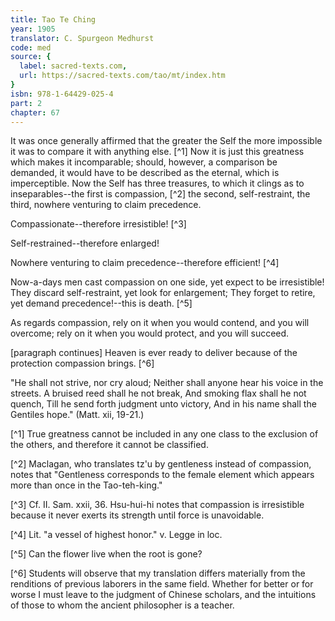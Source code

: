 ```yaml
---
title: Tao Te Ching
year: 1905
translator: C. Spurgeon Medhurst
code: med
source: {
  label: sacred-texts.com,
  url: https://sacred-texts.com/tao/mt/index.htm
}
isbn: 978-1-64429-025-4
part: 2
chapter: 67
---
```

It was once generally affirmed that the greater the Self the more impossible it was to compare it with anything else. [^1] Now it is just this greatness which makes it incomparable; should, however, a comparison be demanded, it would have to be described as the eternal, which is imperceptible. Now the Self has three treasures, to which it clings as to inseparables--the first is compassion, [^2] the second, self-restraint, the third, nowhere venturing to claim precedence.

Compassionate--therefore irresistible! [^3]

Self-restrained--therefore enlarged!

Nowhere venturing to claim precedence--therefore efficient! [^4]

Now-a-days men cast compassion on one side, yet expect to be irresistible! They discard self-restraint, yet look for enlargement; They forget to retire, yet demand precedence!--this is death. [^5]

As regards compassion, rely on it when you would contend, and you will overcome; rely on it when you would protect, and you will succeed.

[paragraph continues] Heaven is ever ready to deliver because of the protection compassion brings. [^6]

"He shall not strive, nor cry aloud;
Neither shall anyone hear his voice in the streets.
A bruised reed shall he not break,
And smoking flax shall he not quench,
Till he send forth judgment unto victory,
And in his name shall the Gentiles hope."
(Matt. xii, 19-21.)



[^1] True greatness cannot be included in any one class to the exclusion of the others, and therefore it cannot be classified.

[^2] Maclagan, who translates tz'u by gentleness instead of compassion, notes that "Gentleness corresponds to the female element which appears more than once in the Tao-teh-king."

[^3] Cf. II. Sam. xxii, 36. Hsu-hui-hi notes that compassion is irresistible because it never exerts its strength until force is unavoidable.

[^4] Lit. "a vessel of highest honor." v. Legge in loc.

[^5] Can the flower live when the root is gone?

[^6] Students will observe that my translation differs materially from the renditions of previous laborers in the same field. Whether for better or for worse I must leave to the judgment of Chinese scholars, and the intuitions of those to whom the ancient philosopher is a teacher.